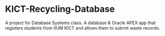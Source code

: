 # KICT-Recycling-Database
A project for Database Systems class. A database & Oracle APEX app that registers students from IIUM KICT and allows them to submit waste records.
